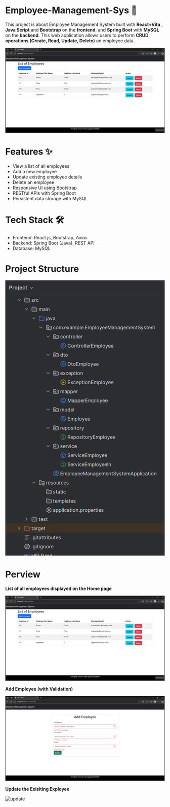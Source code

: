 # Employee-Management-Sys 🚀
This project is about Employee Management System built with **React+Vita** , **Java Script** and **Bootstrap** on the **frontend**, and **Spring Boot** with **MySQL** on the **backend**. This web application allows users to perform **CRUD operations (Create, Read, Update, Delete)** on employee data.

![image](https://github.com/Sudeep-Bhandari/Employee-Management-Sys/blob/6fb3499a2a05d0d4298c2889dc6c2e21f1340823/readme-images/1.png)

# Features ✨
* View a list of all employees
* Add a new employee
* Update existing employee details
* Delete an employee
* Responsive UI using Bootstrap
* RESTful APIs with Spring Boot
* Persistent data storage with MySQL



# Tech Stack 🛠️
* Frontend: React.js, Bootstrap, Axios
* Backend: Spring Boot (Java), REST API
* Database: MySQL

# Project Structure
![Screenshot 2025-06-28 023832](https://github.com/Sudeep-Bhandari/Employee-Management-Sys/blob/ab5b14b04f06f1c3814cce5eeb479a8d5777e6ed/readme-images/2.png)

# Perview
**List of all employees displayed on the Home page**

![Screenshot 2025-06-28 022837](https://github.com/Sudeep-Bhandari/Employee-Management-Sys/blob/07690c6d20708d1fc5d3694b8fb2f71889354ddb/readme-images/3.png)

**Add Employee (with Validation)**

![Screenshot 2025-06-28 023120](https://github.com/Sudeep-Bhandari/Employee-Management-Sys/blob/c2158b2386abf71c63418a733305f76c05139b47/readme-images/4.png)

**Update the Exisiting Exployee**

![update]("https://github.com/user-attachments/assets/8cd324d0-ec86-4910-a518-26b6302534b8")

